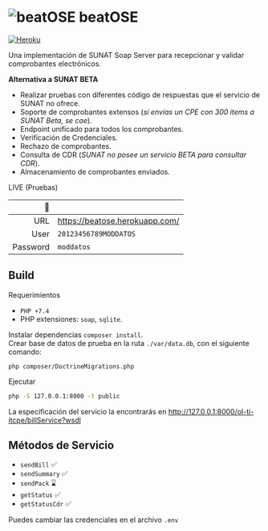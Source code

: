 # ![beatOSE](https://raw.githubusercontent.com/thegreenter/beatose/master/public/beat-ose.png) beatOSE
[![Heroku](https://heroku-badge.herokuapp.com/?app=beatose)](https://beatose.herokuapp.com/)

Una implementación de SUNAT Soap Server para recepcionar y validar comprobantes electrónicos.

**Alternativa a SUNAT BETA**
- Realizar pruebas con diferentes código de respuestas que el servicio de SUNAT no ofrece.
- Soporte de comprobantes extensos (_si envías un CPE con 300 items a SUNAT Beta, se cae_).
- Endpoint unificado para todos los comprobantes.
- Verificación de Credenciales.
- Rechazo de comprobantes.
- Consulta de CDR (_SUNAT no posee un servicio BETA para consultar CDR_).
- Almacenamiento de comprobantes enviados.

LIVE (Pruebas)

|      :rocket: |                                      |
|--------------:|--------------------------------------|
|URL            | https://beatose.herokuapp.com/       |    
|User           | `20123456789MODDATOS`                |
|Password       | `moddatos`                           |

## Build
Requerimientos
- `PHP +7.4`
- PHP extensiones: `soap`, `sqlite`.

Instalar dependencias `composer install`.      
Crear base de datos de prueba en la ruta `./var/data.db`, con el siguiente comando:
```
php composer/DoctrineMigrations.php
```

Ejecutar
```bash
php -S 127.0.0.1:8000 -t public
```

La especificación del servicio la encontrarás en http://127.0.0.1:8000/ol-ti-itcpe/billService?wsdl

## Métodos de Servicio

- `sendBill` :white_check_mark:
- `sendSummary` :white_check_mark:
- `sendPack` :hourglass:
- `getStatus` :white_check_mark:
- `getStatusCdr` :white_check_mark:

Puedes cambiar las credenciales en el archivo `.env`
